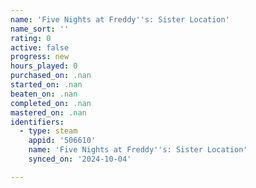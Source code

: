 ```yaml
---
name: 'Five Nights at Freddy''s: Sister Location'
name_sort: ''
rating: 0
active: false
progress: new
hours_played: 0
purchased_on: .nan
started_on: .nan
beaten_on: .nan
completed_on: .nan
mastered_on: .nan
identifiers:
  - type: steam
    appid: '506610'
    name: 'Five Nights at Freddy''s: Sister Location'
    synced_on: '2024-10-04'

---
```

